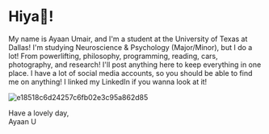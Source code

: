 # Hiya👋!

My name is Ayaan Umair, and I'm a student at the University of Texas at Dallas! I'm studying Neuroscience & Psychology (Major/Minor), but I do a lot! From powerlifting, philosophy, programming, reading, cars, photography, and research! I'll post anything here to keep everything in one place. I have a lot of social media accounts, so you should be able to find me on anything! I linked my LinkedIn if you wanna look at it! 

![e18518c6d24257c6fb02e3c95a862d85](https://github.com/user-attachments/assets/e27587c5-5a56-4f6f-958a-cbd44576aff5)


Have a lovely day,
\
Ayaan U


